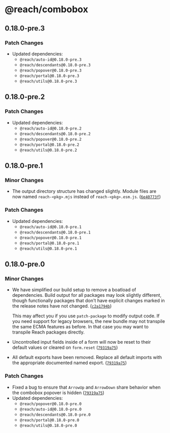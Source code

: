 # @reach/combobox

## 0.18.0-pre.3

### Patch Changes

- Updated dependencies:
  - `@reach/auto-id@0.18.0-pre.3`
  - `@reach/descendants@0.18.0-pre.3`
  - `@reach/popover@0.18.0-pre.3`
  - `@reach/portal@0.18.0-pre.3`
  - `@reach/utils@0.18.0-pre.3`

## 0.18.0-pre.2

### Patch Changes

- Updated dependencies:
  - `@reach/auto-id@0.18.0-pre.2`
  - `@reach/descendants@0.18.0-pre.2`
  - `@reach/popover@0.18.0-pre.2`
  - `@reach/portal@0.18.0-pre.2`
  - `@reach/utils@0.18.0-pre.2`

## 0.18.0-pre.1

### Minor Changes

- The output directory structure has changed slightly. Module files are now named `reach-<pkg>.mjs` instead of `reach-<pkg>.esm.js`. ([`6e40773f`](https://github.com/reach/reach-ui/commit/6e40773fc0f430dba9029fee57b526a7eb25827e))

### Patch Changes

- Updated dependencies:
  - `@reach/auto-id@0.18.0-pre.1`
  - `@reach/descendants@0.18.0-pre.1`
  - `@reach/popover@0.18.0-pre.1`
  - `@reach/portal@0.18.0-pre.1`
  - `@reach/utils@0.18.0-pre.1`

## 0.18.0-pre.0

### Minor Changes

- We have simplified our build setup to remove a boatload of dependencies. Build output for all packages may look slightly different, though functionally packages that don't have explicit changes marked in the release notes have not changed. ([`c2a1794b`](https://github.com/reach/reach-ui/commit/c2a1794b6818822080f428a1cbe2cec2b4a0a218))

  This may affect you if you use `patch-package` to modify output code. If you need support for legacy browsers, the new bundle may not transpile the same ECMA features as before. In that case you may want to transpile Reach packages directly.

- Uncontrolled input fields inside of a form will now be reset to their default values or cleared on `form.reset` ([`79319a75`](https://github.com/reach/reach-ui/commit/79319a75a639db398c62ca3296896894eb3e539e))
- All default exports have been removed. Replace all default imports with the appropriate documented named export. ([`79319a75`](https://github.com/reach/reach-ui/commit/79319a75a639db398c62ca3296896894eb3e539e))

### Patch Changes

- Fixed a bug to ensure that `ArrowUp` and `ArrowDown` share behavior when the combobox popover is hidden ([`79319a75`](https://github.com/reach/reach-ui/commit/79319a75a639db398c62ca3296896894eb3e539e))
- Updated dependencies:
  - `@reach/popover@0.18.0-pre.0`
  - `@reach/auto-id@0.18.0-pre.0`
  - `@reach/descendants@0.18.0-pre.0`
  - `@reach/portal@0.18.0-pre.0`
  - `@reach/utils@0.18.0-pre.0`
